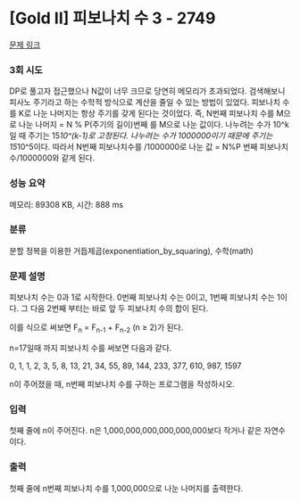 # [Gold II] 피보나치 수 3 - 2749 

[문제 링크](https://www.acmicpc.net/problem/2749) 

### 3회 시도
DP로 풀고자 접근했으나 N값이 너무 크므로 당연히 메모리가 초과되었다.
검색해보니 피사노 주기라고 하는 수학적 방식으로 계산을 줄일 수 있는 방법이 있었다.
피보나치 수를 K로 나눈 나머지는 항상 주기를 갖게 된다는 것이었다.
즉, N번째 피보나치 수를 M으로 나눈 나머지 = N % P(주기의 길이)번째 를 M으로 나눈 값이다.
나누려는 수가 10^k일 때 주기는 15*10^(k-1)로 고정된다.
나누려는 수가 1000000이기 때문에 주기는 15*10^5이다.
따라서 N번째 피보나치수를 /1000000로 나눈 값 = N%P 번째 피보나치수/1000000와 같게 된다.


### 성능 요약

메모리: 89308 KB, 시간: 888 ms

### 분류

분할 정복을 이용한 거듭제곱(exponentiation_by_squaring), 수학(math)

### 문제 설명

<p>피보나치 수는 0과 1로 시작한다. 0번째 피보나치 수는 0이고, 1번째 피보나치 수는 1이다. 그 다음 2번째 부터는 바로 앞 두 피보나치 수의 합이 된다.</p>

<p>이를 식으로 써보면 F<sub>n</sub> = F<sub>n-1</sub> + F<sub>n-2</sub> (n ≥ 2)가 된다.</p>

<p>n=17일때 까지 피보나치 수를 써보면 다음과 같다.</p>

<p>0, 1, 1, 2, 3, 5, 8, 13, 21, 34, 55, 89, 144, 233, 377, 610, 987, 1597</p>

<p>n이 주어졌을 때, n번째 피보나치 수를 구하는 프로그램을 작성하시오.</p>

### 입력 

 <p>첫째 줄에 n이 주어진다. n은 1,000,000,000,000,000,000보다 작거나 같은 자연수이다.</p>

### 출력 

 <p>첫째 줄에 n번째 피보나치 수를 1,000,000으로 나눈 나머지를 출력한다.</p>

